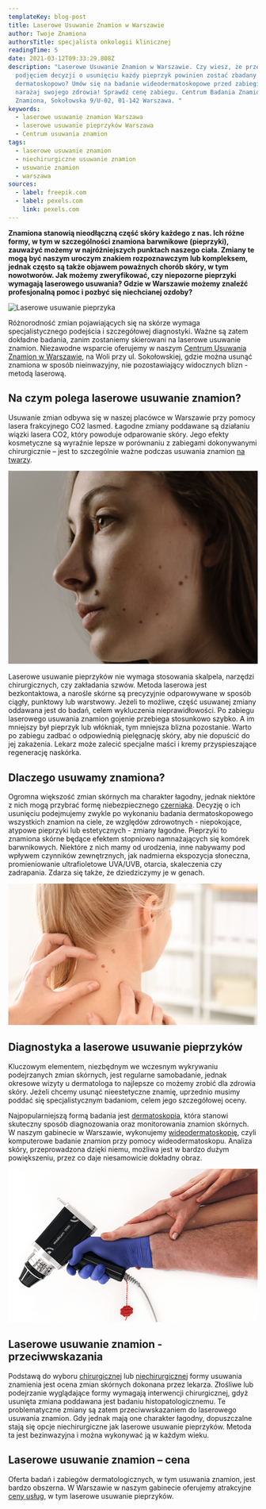 ```yaml
---
templateKey: blog-post
title: Laserowe Usuwanie Znamion w Warszawie
author: Twoje Znamiona
authorsTitle: specjalista onkologii klinicznej
readingTime: 5
date: 2021-03-12T09:33:29.808Z
description: "Laserowe Usuwanie Znamion w Warszawie. Czy wiesz, że przed
  podjęciem decyzji o usunięciu każdy pieprzyk powinien zostać zbadany
  dermatoskopowo? Umów się na badanie wideodermatoskopowe przed zabiegiem, nie
  narażaj swojego zdrowia! Sprawdź cenę zabiegu. Centrum Badania Znamion Twoje
  Znamiona, Sokołowska 9/U-02, 01-142 Warszawa. "
keywords:
  - laserowe usuwanie znamion Warszawa
  - laserowe usuwanie pieprzyków Warszawa
  - Centrum usuwania znamion
tags:
  - laserowe usuwanie znamion
  - niechirurgiczne usuwanie znamion
  - usuwanie znamion
  - warszawa
sources:
  - label: freepik.com
  - label: pexels.com
    link: pexels.com
---
```

**Znamiona stanowią nieodłączną część skóry każdego z nas. Ich różne formy, w tym w szczególności znamiona barwnikowe (pieprzyki), zauważyć możemy w najróżniejszych punktach naszego ciała. Zmiany te mogą być naszym uroczym znakiem rozpoznawczym lub kompleksem, jednak często są także objawem poważnych chorób skóry, w tym nowotworów. Jak możemy zweryfikować, czy niepozorne pieprzyki wymagają laserowego usuwania? Gdzie w Warszawie możemy znaleźć profesjonalną pomoc i pozbyć się niechcianej ozdoby?**

![Laserowe usuwanie pieprzyka](img/dermatologist-removing-mole-from-womans-shoulder.jpg "Laserowe usuwanie pieprzyka")

Różnorodność zmian pojawiających się na skórze wymaga specjalistycznego podejścia i szczegółowej diagnostyki. Ważne są zatem dokładne badania, zanim zostaniemy skierowani na laserowe usuwanie znamion. Niezawodne wsparcie oferujemy w naszym [Centrum Usuwania Znamion w Warszawie](/warszawa/usuwanie-znamion-pieprzykow "Centrum Usuwania Znamion w Warszawie"), na Woli przy ul. Sokołowskiej, gdzie można usunąć znamiona w sposób nieinwazyjny, nie pozostawiający widocznych blizn - metodą laserową. 

## Na czym polega laserowe usuwanie znamion?

Usuwanie zmian odbywa się w naszej placówce w Warszawie przy pomocy lasera frakcyjnego CO2 lasmed. Łagodne zmiany poddawane są działaniu wiązki lasera CO2, który powoduje odparowanie skóry. Jego efekty kosmetyczne są wyraźnie lepsze w porównaniu z zabiegami dokonywanymi chirurgicznie – jest to szczególnie ważne podczas usuwania znamion [na twarzy](/chirurgiczne-usuwanie-znamion#id2 "na twarzy").

![Znamiona na twarzy](img/zrzut-ekranu-2021-03-5-o-14.40.47.png "Znamiona na twarzy")

Laserowe usuwanie pieprzyków nie wymaga stosowania skalpela, narzędzi chirurgicznych, czy zakładania szwów. Metoda laserowa jest bezkontaktowa, a narośle skórne są precyzyjnie odparowywane w sposób ciągły, punktowy lub warstwowy. Jeżeli to możliwe, część usuwanej zmiany oddawana jest do badań, celem wykluczenia nieprawidłowości. Po zabiegu laserowego usuwania znamion gojenie przebiega stosunkowo szybko. A im mniejszy był pieprzyk lub włókniak, tym mniejsza blizna pozostanie. Warto po zabiegu zadbać o odpowiednią pielęgnację skóry, aby nie dopuścić do jej zakażenia. Lekarz może zalecić specjalne maści i kremy przyspieszające regenerację naskórka.

## Dlaczego usuwamy znamiona?

Ogromna większość zmian skórnych ma charakter łagodny, jednak niektóre z nich mogą przybrać formę niebezpiecznego [czerniaka](/czerniak "czerniaka"). Decyzję o ich usunięciu podejmujemy zwykle po wykonaniu badania dermatoskopowego wszystkich znamion na ciele, ze względów zdrowotnych - niepokojące, atypowe pieprzyki lub estetycznych - zmiany łagodne. Pieprzyki to znamiona skórne będące efektem stopniowo namnażających się komórek barwnikowych. Niektóre z nich mamy od urodzenia, inne nabywamy pod wpływem czynników zewnętrznych, jak nadmierna ekspozycja słoneczna, promieniowanie ultrafioletowe UVA/UVB, otarcia, skaleczenia czy zadrapania. Zdarza się także, że dziedziczymy je w genach.

![Znamiona na szyi](img/usuwanieznamion-1-.jpg "Znamiona na szyi")



## Diagnostyka a laserowe usuwanie pieprzyków

Kluczowym elementem, niezbędnym we wczesnym wykrywaniu podejrzanych zmian skórnych, jest regularne samobadanie, jednak okresowe wizyty u dermatologa to najlepsze co możemy zrobić dla zdrowia skóry. Jeżeli chcemy usunąć nieestetyczne znamię, uprzednio musimy poddać się specjalistycznym badaniom, celem jego szczegółowej oceny.

Najpopularniejszą formą badania jest [dermatoskopia](/dermatoskopia-badanie-znamion "dermatoskopia"), która stanowi skuteczny sposób diagnozowania oraz monitorowania znamion skórnych. W naszym gabinecie w Warszawie, wykonujemy [wideodermatoskopię](/wideodermatoskopia-komputerowe-badanie-znamion "wideodermatoskopię"), czyli komputerowe badanie znamion przy pomocy wideodermatoskopu. Analiza skóry, przeprowadzona dzięki niemu, możliwa jest w bardzo dużym powiększeniu, przez co daje niesamowicie dokładny obraz.

![Kamera wideodermatoskopu](img/usuwanieznamion-1-.png "Kamera wideodermatoskopu")



## Laserowe usuwanie znamion - przeciwwskazania

Podstawą do wyboru [chirurgicznej](/chirurgiczne-usuwanie-znamion "chirurgicznej") lub [niechirurgicznej](/laserowe-usuwanie-znamion "niechirurgicznej") formy usuwania znamienia jest ocena zmian skórnych dokonana przez lekarza. Złośliwe lub podejrzanie wyglądające formy wymagają interwencji chirurgicznej, gdyż usunięta zmiana poddawana jest badaniu histopatologicznemu. Te problematyczne zmiany są zatem przeciwwskazaniem do laserowego usuwania znamion. Gdy jednak mają one charakter łagodny, dopuszczalne stają się opcje niechirurgiczne jak laserowe usuwanie pieprzyków. Metoda ta jest bezinwazyjna i można wykonywać ją w każdym wieku.

<More link="/laserowe-usuwanie-znamion" text="Niechirurgiczne usuwanie znamion - inne metody" cta="Sprawdź" />



## Laserowe usuwanie znamion – cena

Oferta badań i zabiegów dermatologicznych, w tym usuwania znamion, jest bardzo obszerna. W Warszawie w naszym gabinecie oferujemy atrakcyjne [ceny usług](/warszawa/dermatoskopowe-badanie-znamion-wideodermatoskopia#cennik "ceny usług"), w tym laserowe usuwanie pieprzyków.

<More link="/warszawa/dermatoskopowe-badanie-znamion-wideodermatoskopia" text="Zobacz nasz ośrodek w Warszawie i skontaktuj się z nami celem rejestracji wizyty." cta="Sprawdź" />